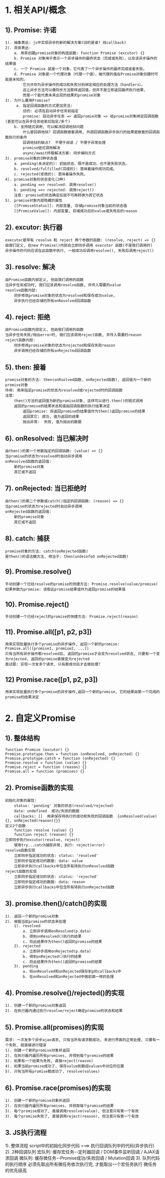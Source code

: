 # 1. 相关API/概念
## 1). Promise: 许诺  
    1). 抽象表达: js中实现异步的新的解决方案(旧的是谁? 纯callback)
    2). 具体表达:
        a. 用来创建promise对象的构造函数: function Promise (excutor) {}
        b. Promise 对象用于表示一个异步操作的最终状态（完成或失败），以及该异步操作的结果值
        c. 一个 Promise 就是一个对象，它代表了一个异步操作的最终完成或者失败。
        d. Promise 对象是一个代理对象（代理一个值），被代理的值在Promise对象创建时可能是未知的。
            它允许你为异步操作的成功和失败分别绑定相应的处理方法（handlers）。 
            这让异步方法可以像同步方法那样返回值，但并不是立即返回最终执行结果，
            而是一个能代表未来出现的结果的promise对象
    3). 为什么要用Promise?
         a. 指定回调函数的方式更加灵活: 
            旧的: 必须在启动异步任务前指定
            promise: 启动异步任务 => 返回promie对象 => 给promise对象绑定回调函数(甚至可以在异步任务结束后指定/多个)
        b. 支持链式调用, 可以解决回调地狱问题
            什么是回调地狱? 回调函数嵌套调用, 外部回调函数异步执行的结果是嵌套的回调函数执行的条件
            回调地狱的缺点?  不便于阅读 / 不便于异常处理
            promise链式调用解决
            async/await终极解决方案: 同步编码方式
    3). promise对象的3种状态值
        a. pending(未决定的): 初始状态，既不是成功，也不是失败状态。
        b. resolved/fulfilled(完成的): 意味着操作成功完成。  
        c. rejected(拒绝的): 意味着操作失败。
    4). promise对象的状态变化(2种)
        a. pending ==> resolved: 调用resolve()
        b. pending ==> rejected: 调用reject()
        注意: promise的状态确定后就不可再转换为其它状态
    5). promise对象内部隐藏的属性
        [[PromiseStatus]]: 内部变量, 存储promise对象当前的状态值
        [[PromiseValue]]: 内部变量, 存储成功后的value或失败后的reason

## 2). excutor: 执行器
    executor是带有 resolve 和 reject 两个参数的函数: (resolve, reject) => {}
    由我们定义, 在new Promise()内部会立即同步调用 executor 函数(不是我们调用的)
    异步操作的代码应该在此函数中执行, 一般成功后调用resolve(), 失败后调用reject()

## 3). resolve: 解决
    由Promise函数内部定义, 但由我们调用的函数
    当异步任务成功时, 我们应该调用resolve函数, 并传入需要的value
    resolve函数内部: 
        同步修改promise对象的状态为resolved和保存成功value, 
        异步执行已经存储的所有onResolved回调函数
    
## 4). reject: 拒绝
    由Promise函数内部定义, 但由我们调用的函数
    当异步任务失败/抛出error时, 我们应该调用reject函数, 并传入需要的reason
    reject函数内部: 
        同步修改promise对象的状态为rejected和保存失败reason
        异步调用已经存储的所有onRejected回调函数
    
## 5). then: 接着
    promise对象的方法: then(onRsolved函数, onRejected函数), 返回值为一个新的promise对象
    作用: 用来指定promise的状态为resolved或rejected时的回调函数
    注意: 
        then()方法的返回值为新的promise对象, 这样可以进行.then()的链式调用
        返回的promise的结果状态和值由回调函数的执行结果决定
            返回promise: 将返回promise的结果值作为then()返回promise的结果
            返回其它: 成功, 值为返回的结果
            抛出异常:  失败, 值为抛出的数据

## 6). onResolved: 当已解决时
    由then()的第一个参数指定的回调函数: (value) => {}
    当promise的状态为resolved时自动异步调用
    onResolved函数的返回值:
        新的promise对象
        其它或不返回
        
## 7). onRejected: 当已拒绝时
    由then()的第二个参数或catch()指定的回调函数: (reason) => {}
    当promise的状态为rejected时自动异步调用
    onRejected函数的返回值:
        新的promise对象
        其它或不返回
        
## 8). catch: 捕获
    promise对象的方法: catch(onRejected函数)
    是then()的语法糖方法, 相当于: then(undeinfed onRejected函数)
    
## 9). Promise.resolve()
    手动创建一个已经resolve的promise的快捷方法: Promise.resolve(value/promise)
    如果参数为promise: 读取此promise结果值作为返回promise的结果值
    
## 10). Promise.reject()
    手动创建一个已经reject的promise的快捷方法: Promise.reject(reason)

## 11). Promise.all([p1, p2, p3])
    用来实现批量执行多个promise的异步操作, 返回一个新的promise: Promise.all([promise1, promise2, ...])
    只有当所有异步操作都resolved后, 返回的promise才会变为resolved状态, 只要有一个变为rejected, 返回的promise直接变为rejected
    面试题: 实现一次发多个请求, 只有都成功后才去做处理?
## 12) Promise.race([p1, p2, p3])
    用来实现批量执行多个promise的异步操作,返回一个新的promise, 它的结果由第一个完成的promise的结果决定

# 2. 自定义Promise
## 1). 整体结构
    function Promise (excutor) {}
    Promise.prototype.then = function (onResolved, onRejected) {}
    Promise.prototype.catch = function (onRejected) {}
    Promise.resolve = function (value) {}
    Promise.reject = function (reason) {}
    Promise.all = function (promises) {}
    
## 2). Promise函数的实现
    初始化对象的属性:
        status: 'pending' 对象的状态(resolved/rejected)
        data: undefined  成功/失败的数据
        callbacks: []  用来保存待执行的成功和失败的回调函数  {onResolved(value){}, onRejected(reason){}}
    定义2个函数
        function resolve (value) {}
        function reject (reason) {}
    立即同步执行excutor(resolve, reject)
        使用try...catch捕获异常, 执行: reject(error)
    resolve函数实现
        立即同步指定成功的状态: status: 'resolved'
        立即同步指定成功的数据: data: value
        立即异步执行callbacks中包含所有待执行onResolved函数
    reject函数的实现
        立即同步指定成功的状态: status: 'rejected'
        立即同步指定成功的数据: data: reason
        立即异步执行callbacks中包含所有待执行onRejected函数
        
## 3). promise.then()/catch()的实现
    1). 返回一个新的promise对象
    2). 根据当前promise的状态来处理
        1). resolved
            a. 立即异步调用onResolved(p.data)
            b. 得到onResolved()执行的结果
            c. 将此结果作为then()返回的promise的结果
        2). rejected
            a. 立即异步调用onRejected(p.data)
            b. 得到onRejected()执行的结果
            c. 将此结果作为then()返回的promise的结果
        3). pending
            a. 将onResolved和onRejected保存到p的callbacks中
            b. 在onResolved和onRejected中做前面一样的处理
## 4). Promise.resolve()/rejected()的实现
    1). 创建一个新的promise对象返回
    2). 在执行器内通过执行resolve/reject确定promise的状态和结果

## 5). Promise.all(promises)的实现
    需求: 一次发多个异步ajax请求, 只有当所有请求都成功, 来进行界面的正常处理, 只要有一个失败, 就直接进行错误
    1). 创建一个新的promise对象并返回
    2). 在执行器内遍历所有promises, 并得到每个promise的结果
    3). 如果有一个结果为失败, 直接reject(reason)
    4). 如果当前promise成功了, 保存value到数组values中对应的位置
    5). 只有当所有promise都成功了, resolve(values)

## 6). Promise.race(promises)的实现
    1). 创建一个新的promise对象并返回
    2). 在执行器内遍历所有promises, 并获取每个promise的结果
    3). 每个promise成功了, 直接调用resolve(value), 但注意只有第一个有效
    3). 每个promise失败了, 直接调用reject(reason), 但注意只有第一个有效

## 3. JS执行流程
  1). 整体流程
      script中的初始化同步代码 ===> 执行回调队列中的代码(异步执行)
  2). 2种回调队列
      宏队列: 缓存宏任务--定时器回调 / DOM事件监听回调 / AJAX请求回调
      微队列: 缓存微任务--Promise成功/失败回调 / Mutation回调
  3). 队列代码的执行顺序
      必须先取出所有微任务依次执行完, 才能取出一个宏任务执行
      微任务的优先级高
